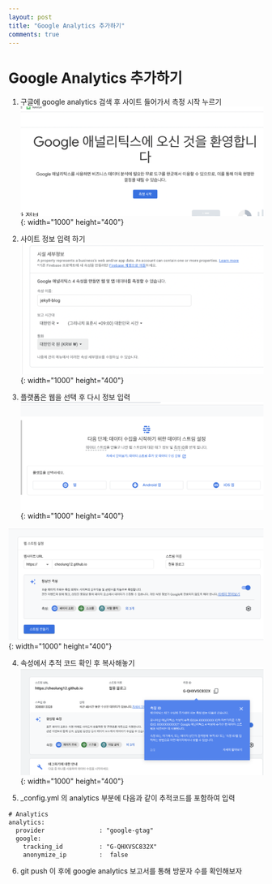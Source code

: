 ```yaml
---
layout: post
title: "Google Analytics 추가하기"
comments: true
---
```


# Google Analytics 추가하기

1. 구글에 google analytics 검색 후 사이트 들어가서 측정 시작 누르기<br>
![측정 시작](../img/측정시작.png){: width="1000" height="400"}

2. 사이트 정보 입력 하기<br>
![세부 정보](../img/세부정보.png){: width="1000" height="400"}

3. 플랫폼은 웹을 선택 후 다시 정보 입력<br>
![웹 선택](../img/웹선택.png){: width="1000" height="400"}<br>

![웹 스트림](../img/웹%20스트림.png){: width="1000" height="400"}

4. 속성에서 추적 코드 확인 후 복사해놓기<br>
![추적id](../img/추적id.png){: width="1000" height="400"}
   
5. _config.yml 의 analytics 부분에 다음과 같이 추적코드를 포함하여 입력
   
```
# Analytics
analytics:
  provider               : "google-gtag" 
  google:
    tracking_id          : "G-QHXVSC832X"
    anonymize_ip         :  false
```

6. git push 이 후에 google analytics 보고서를 통해 방문자 수를 확인해보자
